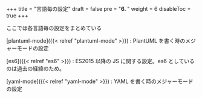 +++
title = "言語毎の設定"
draft = false
pre = "<b>6. </b>"
weight = 6
disableToc = true
+++

ここでは各言語毎の設定をまとめている

[plantuml-mode]({{< relref "plantuml-mode" >}})
: PlantUML を書く時のメジャーモードの設定

[es6]({{< relref "es6" >}})
: ES2015 以降の JS に関する設定。es6 としているのは過去の経緯のため。

[yaml-mode]({{< relref "yaml-mode" >}})
: YAML を書く時のメジャーモードの設定
